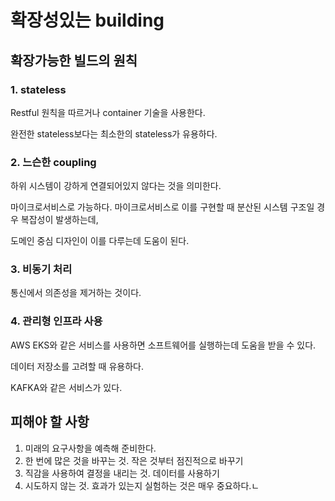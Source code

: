 # 확장성있는 building

## 확장가능한 빌드의 원칙

### 1. stateless

Restful 원칙을 따르거나 container 기술을 사용한다.

완전한 stateless보다는 최소한의 stateless가 유용하다.

### 2. 느슨한 coupling

하위 시스템이 강하게 연결되어있지 않다는 것을 의미한다.

마이크로서비스로 가능하다. 마이크로서비스로 이를 구현할 때 분산된 시스템 구조일 경우 복잡성이 발생하는데,

도메인 중심 디자인이 이를 다루는데 도움이 된다.

### 3. 비동기 처리

통신에서 의존성을 제거하는 것이다.

### 4. 관리형 인프라 사용

AWS EKS와 같은 서비스를 사용하면 소프트웨어를 실행하는데 도움을 받을 수 있다.

데이터 저장소를 고려할 때 유용하다.

KAFKA와 같은 서비스가 있다.

## 피해야 할 사항

1. 미래의 요구사항을 예측해 준비한다. 
2. 한 번에 많은 것을 바꾸는 것. 작은 것부터 점진적으로 바꾸기
3. 직감을 사용하여 결정을 내리는 것. 데이터를 사용하기
4. 시도하지 않는 것. 효과가 있는지 실험하는 것은 매우 중요하다.ㄴ